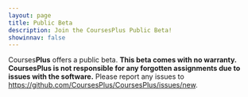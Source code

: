 ```yaml
---
layout: page
title: Public Beta
description: Join the CoursesPlus Public Beta!
showinnav: false
---
```


Courses**Plus** offers a public beta. **This beta comes with no warranty. CoursesPlus is not responsible for any forgotten assignments due to issues with the software.** Please report any issues to <https://github.com/CoursesPlus/CoursesPlus/issues/new>.